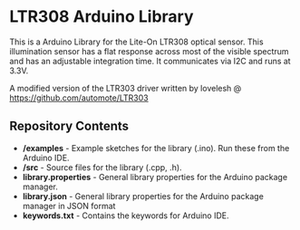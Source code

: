 LTR308 Arduino Library
========================================
This is a Arduino Library for the Lite-On LTR308 optical sensor.
This illumination sensor has a flat response across most of the visible spectrum and has an adjustable integration time. 
It communicates via I2C and runs at 3.3V. 

A modified version of the LTR303 driver written by lovelesh @ https://github.com/automote/LTR303

Repository Contents
-------------------

* **/examples** - Example sketches for the library (.ino). Run these from the Arduino IDE. 
* **/src** - Source files for the library (.cpp, .h).
* **library.properties** - General library properties for the Arduino package manager.
* **library.json** - General library properties for the Arduino package manager in JSON format
* **keywords.txt** - Contains the keywords for Arduino IDE.
